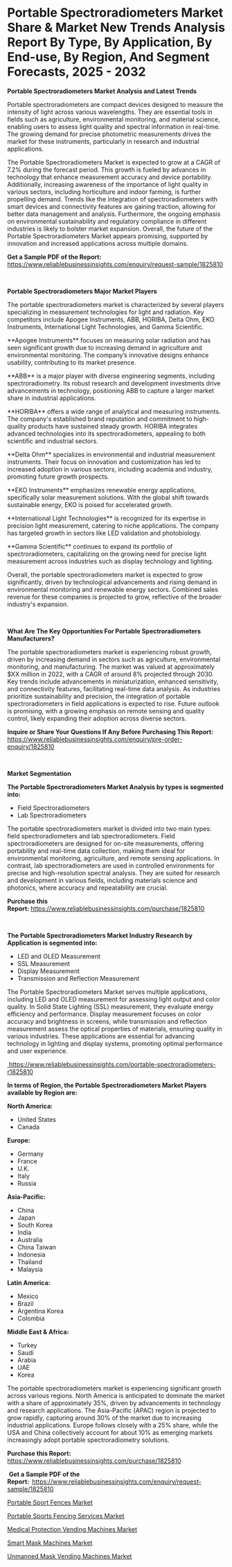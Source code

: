<p><h1>Portable Spectroradiometers Market Share & Market New Trends Analysis Report By Type, By Application, By End-use, By Region, And Segment Forecasts, 2025 - 2032</h1></p><p><strong>Portable Spectroradiometers Market Analysis and Latest Trends</strong></p>
<p><p>Portable spectroradiometers are compact devices designed to measure the intensity of light across various wavelengths. They are essential tools in fields such as agriculture, environmental monitoring, and material science, enabling users to assess light quality and spectral information in real-time. The growing demand for precise photometric measurements drives the market for these instruments, particularly in research and industrial applications.</p><p>The Portable Spectroradiometers Market is expected to grow at a CAGR of 7.2% during the forecast period. This growth is fueled by advances in technology that enhance measurement accuracy and device portability. Additionally, increasing awareness of the importance of light quality in various sectors, including horticulture and indoor farming, is further propelling demand. Trends like the integration of spectroradiometers with smart devices and connectivity features are gaining traction, allowing for better data management and analysis. Furthermore, the ongoing emphasis on environmental sustainability and regulatory compliance in different industries is likely to bolster market expansion. Overall, the future of the Portable Spectroradiometers Market appears promising, supported by innovation and increased applications across multiple domains.</p></p>
<p><strong>Get a Sample PDF of the Report:&nbsp;</strong> <a href="https://www.reliablebusinessinsights.com/enquiry/request-sample/1825810?utm_campaign=39&utm_medium=2&utm_source=Github&utm_content=ia&utm_term=12042025&utm_id=portable-spectroradiometers">https://www.reliablebusinessinsights.com/enquiry/request-sample/1825810</a></p>
<p>&nbsp;</p>
<p><strong>Portable Spectroradiometers Major Market Players</strong></p>
<p><p>The portable spectroradiometers market is characterized by several players specializing in measurement technologies for light and radiation. Key competitors include Apogee Instruments, ABB, HORIBA, Delta Ohm, EKO Instruments, International Light Technologies, and Gamma Scientific.</p><p>**Apogee Instruments** focuses on measuring solar radiation and has seen significant growth due to increasing demand in agriculture and environmental monitoring. The company’s innovative designs enhance usability, contributing to its market presence.</p><p>**ABB** is a major player with diverse engineering segments, including spectroradiometry. Its robust research and development investments drive advancements in technology, positioning ABB to capture a larger market share in industrial applications.</p><p>**HORIBA** offers a wide range of analytical and measuring instruments. The company's established brand reputation and commitment to high-quality products have sustained steady growth. HORIBA integrates advanced technologies into its spectroradiometers, appealing to both scientific and industrial sectors.</p><p>**Delta Ohm** specializes in environmental and industrial measurement instruments. Their focus on innovation and customization has led to increased adoption in various sectors, including academia and industry, promoting future growth prospects.</p><p>**EKO Instruments** emphasizes renewable energy applications, specifically solar measurement solutions. With the global shift towards sustainable energy, EKO is poised for accelerated growth.</p><p>**International Light Technologies** is recognized for its expertise in precision light measurement, catering to niche applications. The company has targeted growth in sectors like LED validation and photobiology.</p><p>**Gamma Scientific** continues to expand its portfolio of spectroradiometers, capitalizing on the growing need for precise light measurement across industries such as display technology and lighting.</p><p>Overall, the portable spectroradiometers market is expected to grow significantly, driven by technological advancements and rising demand in environmental monitoring and renewable energy sectors. Combined sales revenue for these companies is projected to grow, reflective of the broader industry's expansion.</p></p>
<p>&nbsp;</p>
<p><strong>What Are The Key Opportunities For Portable Spectroradiometers Manufacturers?</strong></p>
<p><p>The portable spectroradiometers market is experiencing robust growth, driven by increasing demand in sectors such as agriculture, environmental monitoring, and manufacturing. The market was valued at approximately $XX million in 2022, with a CAGR of around 8% projected through 2030. Key trends include advancements in miniaturization, enhanced sensitivity, and connectivity features, facilitating real-time data analysis. As industries prioritize sustainability and precision, the integration of portable spectroradiometers in field applications is expected to rise. Future outlook is promising, with a growing emphasis on remote sensing and quality control, likely expanding their adoption across diverse sectors.</p></p>
<p><strong>Inquire or Share Your Questions If Any Before Purchasing This Report:</strong> <a href="https://www.reliablebusinessinsights.com/enquiry/pre-order-enquiry/1825810?utm_campaign=39&utm_medium=2&utm_source=Github&utm_content=ia&utm_term=12042025&utm_id=portable-spectroradiometers">https://www.reliablebusinessinsights.com/enquiry/pre-order-enquiry/1825810</a></p>
<p>&nbsp;</p>
<p><strong>Market Segmentation</strong></p>
<p><strong>The Portable Spectroradiometers Market Analysis by types is segmented into:</strong></p>
<p><ul><li>Field Spectroradiometers</li><li>Lab Spectroradiometers</li></ul></p>
<p><p>The portable spectroradiometers market is divided into two main types: field spectroradiometers and lab spectroradiometers. Field spectroradiometers are designed for on-site measurements, offering portability and real-time data collection, making them ideal for environmental monitoring, agriculture, and remote sensing applications. In contrast, lab spectroradiometers are used in controlled environments for precise and high-resolution spectral analysis. They are suited for research and development in various fields, including materials science and photonics, where accuracy and repeatability are crucial.</p></p>
<p><strong>Purchase this Report:&nbsp;</strong><a href="https://www.reliablebusinessinsights.com/purchase/1825810?utm_campaign=39&utm_medium=2&utm_source=Github&utm_content=ia&utm_term=12042025&utm_id=portable-spectroradiometers">https://www.reliablebusinessinsights.com/purchase/1825810</a></p>
<p>&nbsp;</p>
<p><strong>The Portable Spectroradiometers Market Industry Research by Application is segmented into:</strong></p>
<p><ul><li>LED and OLED Measurement</li><li>SSL Measurement</li><li>Display Measurement</li><li>Transmission and Reflection Measurement</li></ul></p>
<p><p>The Portable Spectroradiometers Market serves multiple applications, including LED and OLED measurement for assessing light output and color quality. In Solid State Lighting (SSL) measurement, they evaluate energy efficiency and performance. Display measurement focuses on color accuracy and brightness in screens, while transmission and reflection measurement assess the optical properties of materials, ensuring quality in various industries. These applications are essential for advancing technology in lighting and display systems, promoting optimal performance and user experience.</p></p>
<p><a href="https://www.reliablebusinessinsights.com/portable-spectroradiometers-r1825810?utm_campaign=39&utm_medium=2&utm_source=Github&utm_content=ia&utm_term=12042025&utm_id=portable-spectroradiometers">&nbsp;https://www.reliablebusinessinsights.com/portable-spectroradiometers-r1825810</a></p>
<p><strong>In terms of Region, the Portable Spectroradiometers Market Players available by Region are:</strong></p>
<p>
    <p> <strong> North America: </strong>
        <ul>
            <li>United States</li>
            <li>Canada</li>
        </ul>
        </p> 
    <p> <strong> Europe: </strong>
        <ul>
            <li>Germany</li>
            <li>France</li>
            <li>U.K.</li>
            <li>Italy</li>
            <li>Russia</li>
        </ul>
        </p> 
    <p> <strong> Asia-Pacific: </strong>
        <ul>
            <li>China</li>
            <li>Japan</li>
            <li>South Korea</li>
            <li>India</li>
            <li>Australia</li>
            <li>China Taiwan</li>
            <li>Indonesia</li>
            <li>Thailand</li>
            <li>Malaysia</li>
        </ul>
        </p> 
    <p> <strong> Latin America: </strong>
        <ul>
            <li>Mexico</li>
            <li>Brazil</li>
            <li>Argentina Korea</li>
            <li>Colombia</li>
        </ul>
        </p> 
    <p> <strong> Middle East & Africa: </strong>
        <ul>
            <li>Turkey</li>
            <li>Saudi</li>
            <li>Arabia</li>
            <li>UAE</li>
            <li>Korea</li>
        </ul>
    </p>
    </p>
<p><p>The portable spectroradiometers market is experiencing significant growth across various regions. North America is anticipated to dominate the market with a share of approximately 35%, driven by advancements in technology and research applications. The Asia-Pacific (APAC) region is projected to grow rapidly, capturing around 30% of the market due to increasing industrial applications. Europe follows closely with a 25% share, while the USA and China collectively account for about 10% as emerging markets increasingly adopt portable spectroradiometry solutions.</p></p>
<p><strong>Purchase this Report: </strong><a href="https://www.reliablebusinessinsights.com/purchase/1825810?utm_campaign=39&utm_medium=2&utm_source=Github&utm_content=ia&utm_term=12042025&utm_id=portable-spectroradiometers">https://www.reliablebusinessinsights.com/purchase/1825810</a></p>
<p>&nbsp;<strong>Get a Sample PDF of the Report:&nbsp;&nbsp;</strong><a href="https://www.reliablebusinessinsights.com/enquiry/request-sample/1825810?utm_campaign=39&utm_medium=2&utm_source=Github&utm_content=ia&utm_term=12042025&utm_id=portable-spectroradiometers">https://www.reliablebusinessinsights.com/enquiry/request-sample/1825810</a></p>
<p><strong></strong></p>
<p><p><a href="https://github.com/pizolina/Market-Research-Report-List-7/blob/main/portable-sport-fences-market.md?utm_campaign=39&utm_medium=2&utm_source=Github&utm_content=ia&utm_term=12042025&utm_id=portable-spectroradiometers">Portable Sport Fences Market</a></p><p><a href="https://github.com/tamvrosiya/Market-Research-Report-List-7/blob/main/portable-sports-fencing-services-market.md?utm_campaign=39&utm_medium=2&utm_source=Github&utm_content=ia&utm_term=12042025&utm_id=portable-spectroradiometers">Portable Sports Fencing Services Market</a></p><p><a href="https://github.com/SanjidaKhan901/Market-Research-Report-List-2/blob/main/medical-protection-vending-machines-market.md?utm_campaign=39&utm_medium=2&utm_source=Github&utm_content=ia&utm_term=12042025&utm_id=portable-spectroradiometers">Medical Protection Vending Machines Market</a></p><p><a href="https://github.com/cheryjhonson/Market-Research-Report-List-1/blob/main/smart-mask-machines-market.md?utm_campaign=39&utm_medium=2&utm_source=Github&utm_content=ia&utm_term=12042025&utm_id=portable-spectroradiometers">Smart Mask Machines Market</a></p><p><a href="https://github.com/AngelaWalsh696/Market-Research-Report-List-2/blob/main/unmanned-mask-vending-machines-market.md?utm_campaign=39&utm_medium=2&utm_source=Github&utm_content=ia&utm_term=12042025&utm_id=portable-spectroradiometers">Unmanned Mask Vending Machines Market</a></p></p>
